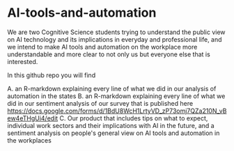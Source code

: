 # AI-tools-and-automation
We are two Cognitive Science students trying to understand the public view on AI technology and its implications in everyday and professional life, and we intend to make AI tools and automation on the workplace more understandable and more clear to not only us but everyone else that is interested. 

In this github repo you will find 

A. an R-markdown explaining every line of what we did in our analysis of automation in the states
B. an R-markdown explaining every line of what we did in our sentiment analysis of our survey that is published here https://docs.google.com/forms/d/1BdU8WcH1LrtyVD_zP73omj7QZa210N_vBew4eTHgUi4/edit
C. Our product that includes tips on what to expect, individual work sectors and their implications with AI in the future, and a sentiment analysis on people's general view on AI tools and automation in the workplaces
